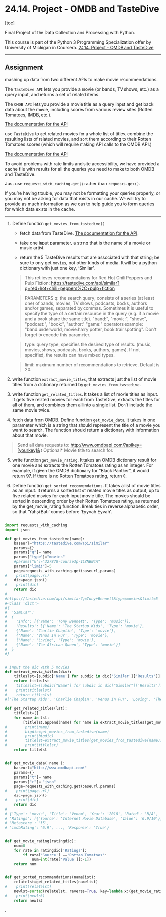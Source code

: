 
# 24.14. Project - OMDB and TasteDive

[toc]

Final Project of the Data Collection and Processing with Python.

This course is part of the Python 3 Programming Specialization offer by University of Michigan in Coursera. [24.14. Project - OMDB and TasteDive](https://fopp.umsi.education/books/published/fopp/InternetAPIs/chapterProject.html)

---

## Assignment

mashing up data from two different APIs to make movie recommendations.

The `TasteDive API` lets you provide a movie (or bands, TV shows, etc.) as a query input, and returns a set of related items.

The `OMDB API` lets you provide a movie title as a query input and get back data about the movie, including scores from various review sites (Rotten Tomatoes, IMDB, etc.).

[The documentation for the API](https://www.omdbapi.com/)

use `TasteDive` to get related movies for a whole list of titles. combine the resulting lists of related movies, and sort them according to their Rotten Tomatoes scores (which will require making API calls to the OMDB API.)

[The documentation for the API](https://tastedive.com/read/api.)


To avoid problems with rate limits and site accessibility, we have provided a cache file with results for all the queries you need to make to both OMDB and TasteDive.

Just use `requests_with_caching.get()` rather than `requests.get()`.

If you’re having trouble, you may not be formatting your queries properly, or you may not be asking for data that exists in our cache. We will try to provide as much information as we can to help guide you to form queries for which data exists in the cache.

---

1. Define function `get_movies_from_tastedive()`
    - fetch data from TasteDive. [The documentation for the API](https://tastedive.com/read/api).

    - take one input parameter, a string that is the name of a movie or music artist.
    - return the 5 TasteDive results that are associated with that string; be sure to only get `movies`, not other kinds of media. It will be a python dictionary with just one key, ‘Similar’.

    > This retrieves recommendations for Red Hot Chili Peppers and Pulp Fiction:
    > https://tastedive.com/api/similar?q=red+hot+chili+peppers%2C+pulp+fiction

    > PARAMETERS
    > q: the search query; consists of a series (at least one) of bands, movies, TV shows, podcasts, books, authors and/or games, separated by commas. Sometimes it is useful to specify the type of a certain resource in the query (e.g. if a movie and a book share the same title).
    "band:", "movie:", "show:", "podcast:", "book:", "author:" "game:" operators
    example: "band:underworld, movie:harry potter, book:trainspotting".
    Don't forget to encode this parameter.

    > type: query type, specifies the desired type of results. (music, movies, shows, podcasts, books, authors, games). If not specified, the results can have mixed types.

    > limit: maximum number of recommendations to retrieve. Default is 20.


2. write function `extract_movie_titles`, that extracts just the list of movie titles from a dictionary returned by `get_movies_from_tastedive`.

3. write function `get_related_titles`. It takes a list of movie titles as input. It gets five related movies for each from TasteDive, extracts the titles for all of them, and combines them all into a single list. Don’t include the same movie twice.

4. fetch data from OMDB. Define function `get_movie_data`. It takes in one parameter which is a string that should represent the title of a movie you want to search. The function should return a dictionary with information about that movie.

> Send all data requests to:
> http://www.omdbapi.com/?apikey=[yourkey]&
> t	Optional*		<empty>	Movie title to search for.

5. write function `get_movie_rating`. It takes an OMDB dictionary result for one movie and extracts the Rotten Tomatoes rating as an integer. For example, if given the OMDB dictionary for “Black Panther”, it would return 97. If there is no Rotten Tomatoes rating, return 0.


6. Define function `get_sorted_recommendations`. It takes a list of movie titles as an input. It returns a sorted list of related movie titles as output, up to five related movies for each input movie title. The movies should be sorted in descending order by their Rotten Tomatoes rating, as returned by the get_movie_rating function. Break ties in reverse alphabetic order, so that ‘Yahşi Batı’ comes before ‘Eyyvah Eyvah’.



```py

import requests_with_caching
import json

def get_movies_from_tastedive(name):
    baseurl="https://tastedive.com/api/similar"
    params={}
    params["q"]= name
    params["type"]="movies"
    #params["k"]="327878-course3p-I4ZNBN4A"
    params["limit"]=5
    page=requests_with_caching.get(baseurl,params)
#    print(page.url)
    dic=page.json()
#    print(dic)
    return dic
#
#https://tastedive.com/api/similar?q=Tony+Bennett&type=movies&limit=5
#<class 'dict'>
#{
#  'Similar':
#  {
#    'Info': [{'Name': 'Tony Bennett', 'Type': 'music'}],
#    'Results': [{'Name': 'The Startup Kids', 'Type': 'movie'},
#    {'Name': 'Charlie Chaplin', 'Type': 'movie'},
#    {'Name': 'Venus In Fur', 'Type': 'movie'},
#    {'Name': 'Loving', 'Type': 'movie'},
#    {'Name': 'The African Queen', 'Type': 'movie'}]
#  }
#}


# input the dic with 5 movies
def extract_movie_titles(dic):
    titleslst=[subdic['Name'] for subdic in dic['Similar']['Results']]
    return titleslst
#    titleslst=[subdic["Name"] for subdic in dic["Similar"]['Results']]
#    print(titleslst)
#    return titleslst
#['The Startup Kids', 'Charlie Chaplin', 'Venus In Fur', 'Loving', 'The African Queen']

def get_related_titles(lst):
    titlelst=[]
    for name in lst:
        [titlelst.append(name) for name in extract_movie_titles(get_movies_from_tastedive(name)) if name not in titlelst]
#        print(name)
#        bigdic=get_movies_from_tastedive(name)
#        print(bigdic)
#        titlelst=extract_movie_titles(get_movies_from_tastedive(name))
#        print(titlelst)
    return titlelst


def get_movie_data( name ):
    baseurl="http://www.omdbapi.com/"
    params={}
    params["t"]= name
    params["r"]= "json"
    page=requests_with_caching.get(baseurl,params)
#    print(page.url)
    dic=page.json()
#    print(dic)
    return dic
#
# {'Type': 'movie', 'Title': 'Venom', 'Year': '2018', 'Rated': 'N/A',
# 'Ratings': [{'Source': 'Internet Movie Database', 'Value': '6.9/10'}, {'Source': 'Metacritic', 'Value': '35/100'}],
# 'Metascore': '35',
# 'imdbRating': '6.9', ..., 'Response': 'True'}


def get_movie_rating(ratingdic):
    num=0
    for rate in ratingdic['Ratings']:
        if rate['Source'] =='Rotten Tomatoes':
            num=int(rate['Value'][:-1])
    return num


def get_sorted_recommendations(namelist):
    relatelst=get_related_titles(namelist)
#    print(relatelst)
    newlst=sorted(relatelst, reverse=True, key=lambda x:(get_movie_rating(get_movie_data(x)),x) )
#    print(newlst)
    return newlst
```
















.
